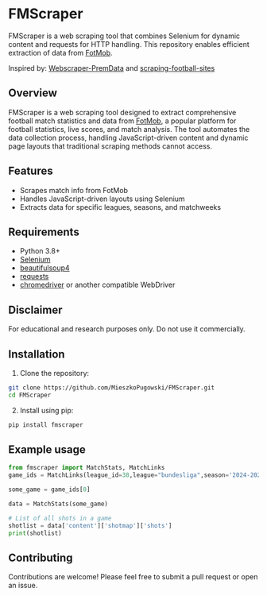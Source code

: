 # FMScraper

FMScraper is a web scraping tool that combines Selenium for dynamic content and requests for HTTP handling. This repository enables efficient extraction of data from [FotMob](https://www.fotmob.com/).

Inspired by: [Webscraper-PremData](https://github.com/deanpatel2/Webscraper-PremData/tree/main) and [scraping-football-sites](https://github.com/axelbol/scraping-football-sites/tree/main)

## Overview
FMScraper is a web scraping tool designed to extract comprehensive football match statistics and data from [FotMob](https://www.fotmob.com/), a popular platform for football statistics, live scores, and match analysis. The tool automates the data collection process, handling JavaScript-driven content and dynamic page layouts that traditional scraping methods cannot access.

## Features

- Scrapes match info from FotMob
- Handles JavaScript-driven layouts using Selenium
- Extracts data for specific leagues, seasons, and matchweeks

## Requirements

- Python 3.8+
- [Selenium](https://selenium.dev/)
- [beautifulsoup4 ](https://pypi.org/project/beautifulsoup4/)
- [requests](https://pypi.org/project/requests/)
- [chromedriver](https://chromedriver.chromium.org/) or another compatible WebDriver

## Disclaimer
For educational and research purposes only. Do not use it commercially.

## Installation

1. Clone the repository:
```bash
git clone https://github.com/MieszkoPugowski/FMScraper.git
cd FMScraper
```

2. Install using pip:
```bash
pip install fmscraper
```
## Example usage
```python
from fmscraper import MatchStats, MatchLinks
game_ids = MatchLinks(league_id=38,league="bundesliga",season='2024-2025').get_matches_ids(32)

some_game = game_ids[0]

data = MatchStats(some_game)

# List of all shots in a game
shotlist = data['content']['shotmap']['shots']
print(shotlist)
```

## Contributing
Contributions are welcome! Please feel free to submit a pull request or open an issue.


